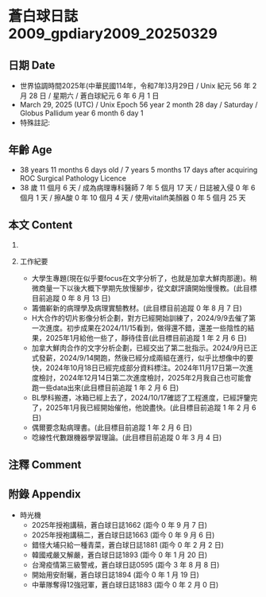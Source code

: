 [_metadata_:encoding]: - "utf-8"
[_metadata_:language]: - "zh-Hant-TW"
[_metadata_:fileformat]: - "markdown"
[_metadata_:MIME_type]: - "text/plain"
[_metadata_:markdown_version]: - "commonmark version 0.30"
[_metadata_:markdown_spec]: - "https://spec.commonmark.org/0.30/"

# 蒼白球日誌2009_gpdiary2009_20250329 #

## 日期 Date ##

* 世界協調時間2025年(中華民國114年，令和7年)3月29日 / Unix 紀元 56 年 2 月 28 日 / 星期六 / 蒼白球紀元 6 年 6 月 1 日
* March 29, 2025 (UTC) / Unix Epoch 56 year 2 month 28 day / Saturday / Globus Pallidum year 6 month 6 day 1
* 特殊註記:

## 年齡 Age ##

* 38 years 11 months 6 days old / 7 years 5 months 17 days after acquiring ROC Surgical Pathology Licence
* 38 歲 11 個月 6 天 / 成為病理專科醫師 7 年 5 個月 17 天 / 日誌被入侵 0 年 6 個月 1 天 / 擦A酸 0 年 10 個月 4 天 / 使用vitalift美顏器 0 年 5 個月 25 天

## 本文 Content ##

1. 

2. 工作紀要

    - 大學生專題(現在似乎要focus在文字分析了，也就是加拿大鮮肉那邊)。稍微商量一下以後大概下學期先放慢腳步，從文獻評讀開始慢慢教。(此目標目前追蹤 0 年 8 月 13 日)
    - 籌備嶄新的病理學及病理實驗教材。(此目標目前追蹤 0 年 8 月 7 日)
    - H大合作的切片影像分析企劃，對方已經開始訓練了，2024/9/9去催了第一次進度。初步成果在2024/11/15看到，做得還不錯，還差一些陰性的結果，2025年1月給他一些了，靜待佳音(此目標目前追蹤 1 年 2 月 6 日)
    - 加拿大鮮肉合作的文字分析企劃，已經交出了第二批指示。2024/9月已正式發薪，2024/9/14開跑，然後已經分成兩組在進行，似乎比想像中的要快，2024年10月18日已經完成部分資料標注。2024年11月17日第一次進度檢討，2024年12月14日第二次進度檢討，2025年2月我自己也可能會跑一些data出來(此目標目前追蹤 1 年 2 月 6 日)
    - BL學科搬遷，冰箱已經上去了，2024/10/17確認了工程進度，已經評鑒完了，2025年1月我已經開始催他，他說盡快。(此目標目前追蹤 1 年 2 月 6 日)
    - 偶爾要念點病理書。(此目標目前追蹤 1 年 2 月 6 日)
    - 唸線性代數跟機器學習理論。(此目標目前追蹤 0 年 3 月 4 日)

## 注釋 Comment ##


## 附錄 Appendix ##

* 時光機
    - 2025年授袍講稿，蒼白球日誌1662 (距今 0 年 9 月 7 日)
    - 2025年授袍講稿二，蒼白球日誌1663 (距今 0 年 9 月 6 日)
    - 錯怪大埔只給一種青菜，蒼白球日誌1881 (距今 0 年 2 月 2 日)
    - 韓國戒嚴又解嚴，蒼白球日誌1893 (距今 0 年 1 月 20 日)
    - 台灣疫情第三級警戒，蒼白球日誌0595 (距今 3 年 8 月 8 日)
    - 開始用安耐曬，蒼白球日誌1894 (距今 0 年 1 月 19 日)
    - 中華隊奪得12強冠軍，蒼白球日誌1883 (距今 0 年 2 月 0 日)
